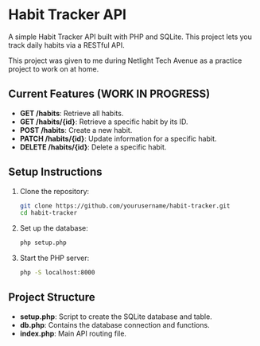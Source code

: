 # Habit Tracker API

A simple Habit Tracker API built with PHP and SQLite. This project lets you track daily habits via a RESTful API.

This project was given to me during Netlight Tech Avenue as a practice project to work on at home.

## Current Features (WORK IN PROGRESS)

- **GET /habits**: Retrieve all habits.
- **GET /habits/{id}**: Retrieve a specific habit by its ID.
- **POST /habits**: Create a new habit.
- **PATCH /habits/{id}**: Update information for a specific habit.
- **DELETE /habits/{id}**: Delete a specific habit.

## Setup Instructions

1. Clone the repository:

   ```bash
   git clone https://github.com/yourusername/habit-tracker.git  
   cd habit-tracker
   ```

2. Set up the database:

   ```bash
   php setup.php
   ```

3. Start the PHP server:

   ```bash
   php -S localhost:8000
   ```

## Project Structure

- **setup.php**: Script to create the SQLite database and table.
- **db.php**: Contains the database connection and functions.
- **index.php**: Main API routing file.

